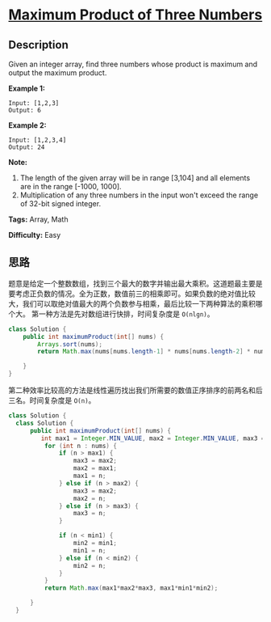 # [Maximum Product of Three Numbers][title]

## Description

Given an integer array, find three numbers whose product is maximum and output the maximum product.

**Example 1:**

```
Input: [1,2,3]
Output: 6
```

**Example 2:**

```
Input: [1,2,3,4]
Output: 24
```

**Note:**

1. The length of the given array will be in range [3,104] and all elements are in the range [-1000, 1000].
2. Multiplication of any three numbers in the input won't exceed the range of 32-bit signed integer.

**Tags:** Array, Math

**Difficulty:** Easy

## 思路

题意是给定一个整数数组，找到三个最大的数字并输出最大乘积。这道题最主要是要考虑正负数的情况。全为正数，数值前三的相乘即可。如果负数的绝对值比较大，我们可以取绝对值最大的两个负数参与相乘，最后比较一下两种算法的乘积哪个大。
第一种方法是先对数组进行快排，时间复杂度是 `O(nlgn)`。

``` java
class Solution {
    public int maximumProduct(int[] nums) {
        Arrays.sort(nums);
        return Math.max(nums[nums.length-1] * nums[nums.length-2] * nums[nums.length-3], nums[0] * nums[1] * nums[nums.length-1]);

    }
}
```

第二种效率比较高的方法是线性遍历找出我们所需要的数值正序排序的前两名和后三名。时间复杂度是 `O(n)`。

``` java
class Solution {
  class Solution {
      public int maximumProduct(int[] nums) {
         int max1 = Integer.MIN_VALUE, max2 = Integer.MIN_VALUE, max3 = Integer.MIN_VALUE, min1 = Integer.MAX_VALUE, min2 = Integer.MAX_VALUE;
          for (int n : nums) {
              if (n > max1) {
                  max3 = max2;
                  max2 = max1;
                  max1 = n;
              } else if (n > max2) {
                  max3 = max2;
                  max2 = n;
              } else if (n > max3) {
                  max3 = n;
              }

              if (n < min1) {
                  min2 = min1;
                  min1 = n;
              } else if (n < min2) {
                  min2 = n;
              }
          }
          return Math.max(max1*max2*max3, max1*min1*min2);

      }
  }
```

[title]: https://leetcode.com/problems/maximum-product-of-three-number
